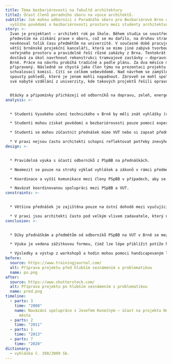 ```yaml
---
title: Téma bezbariérovosti na fakultě architektury
title2: Účast členů poradního sboru na výuce architektů.
subtitle: Jak mohou odborníci z Poradního sboru pro Bezbariérové Brno docílit
  vyššího povědomí o bezbariérovosti prostoru mezi studenty architektury v Brně?
story: >-
  Ivan je projektant – architekt rok po škole. Během studia se soustředil
  především na získání praxe v oboru, což se mu dařilo, na druhou stranu
  nevěnoval tolik času předmětům na univerzitě. V současné době pracuje v jedné
  větší brněnské projekční kanceláři, která se mimo jiné zabývá tvorbou
  veřejného prostoru a pravidelně řeší různé zakázky z Brna. Tentokrát jeho tým
  dostává za úkol navrhnout rekonstrukci tramvajové zastávky – dopravní uzel v
  Brně. Práce na návrhu probíhá tradičně a podle plánu. Za dva měsíce mají návrh
  připravený. Následně se chystá jako člen týmu na prezentaci projektu před
  schvalovací komisí. Cítí se celkem sebevědomě. Nad návrhem se zamýšlel ze
  spousty pohledů, které je jenom mohli napadnout. Zároveň se mohl spolehnout na
  své nabyté vzdělání z univerzity, kde takových projektů řešili opravdu hodně. 


  Otázky a připomínky přicházejí od odborníků na dopravu, zeleň, energetické sítě, přičemž na všechny dokáže odpovědět a reagovat, tak aby uspokojil požadavky jednotlivých expertů. Náhle ale přichází dotaz na bezbariérový přístup pro uživatele vozíku a nevidomé osoby. Ivan najednou ztrácí půdu pod nohama a neví, co má říct. Na bezbariérovost se zaměřil pouze snížením obrubníku, což podle přítomných expertů na bezbariérovost není dostatečné. O příslušné vyhlášce slyšel už někdy, ale nedokáže její znalost dobře aplikovat do praxe. Chybí vodící linie, sklon na přechodu je příliš strmý a itinerář je umístěn chaoticky. Celý projekt se musí předělat. Kdyby se tak o tuto problematiku více zajímal již na univerzitě...
analysis: >-
  

  * Studenti Vysokého učení technického v Brně by měli znát vyhlášky (č. 398/2009 Sb.) a zákony týkající se bezbariérovosti, nicméně nemají kontakt s experty z praxe, kteří se o tyto zákony zasazují.

  * Studenti mohou získat povědomí o bezbariérovosti pouze pomocí expertů na různých přednáškách. 

  * Studenti se mohou zúčastnit přednášek mimo VUT nebo si zapsat předměty z jiných univerzit, což je administrativní zátěž.

  * V praxi nejsou často architekti schopni reflektovat potřeby znevýhodněných skupin, jakou jsou například uživatelé vozíku nebo osoby s postižením zraku.
design: >-
  

  * Pravidelná výuka s účastí odborníků z PSpBB na přednáškách.

  * Neomezit se pouze na strohý výklad vyhlášek a zákonů v rámci předmětů, ale přejít k zážitkové výuce.

  * Koordinace a vyšší komunikace mezi členy PSpBB v případech, aby se zamezilo možným a zbytečným překryvům v náplni přednášky.

  * Navázat koordinovanou spolupráci mezi PSpBB a VUT.
constraints: >-
  

  * Většina přednášek je zajištěna pouze na ústní dohodě mezi vyučujícím a přednášejícím. Bylo by lepší mít jasně stanovený program.

  * V praxi jsou architekti často pod velkým vlivem zadavatele, který nemusí bezbariérovosti věnovat takovou pozornost.
conclusion: >-
  

  * Díky přednáškám a předmětům od odborníků PSpBB na VUT v Brně se mezi studenty, potažmo absolventy architektury zvýší orientace v problematice bezbariérovosti.

  * Výuka je vedena zážitkovou formou, čímž lze lépe přiblížit potíže handicapovaných lidí při pohybu ve veřejném prostoru. 

  * Výsledky a výstup z workshopů a hodin mohou pomoci handicapovaným lidem v běžném životě.
before:
  source: https://www.trainingjournal.com/
  alt: Příprava projektu před hlubším seznámením s problematikou
  name: po.png
after:
  source: https://www.shutterstock.com/
  alt: Příprava projektu po hlubším seznámením s problematikou
  name: pred.png
timeline:
  - parts: 3
    time: "2008"
    name: Navázání spolupráce s Josefem Konečným – účast na projektu Neviditelné
      města
  - parts: 2
    time: "2011"
  - parts: 1
    time: "2013"
  - parts: 7
    time: "2020"
dictionary:
  - vyhláška č. 398/2009 Sb.
---
```

